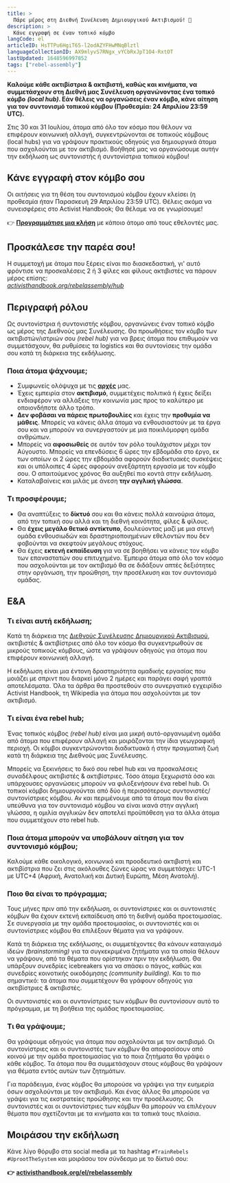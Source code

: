 ```yaml
---
title: >
  Πάρε μέρος στη Διεθνή Συνέλευση Δημιουργικού Ακτιβισμού! 🦋
description: >
  Κάνε εγγραφή σε έναν τοπικό κόμβο
langCode: el
articleID: HsTTPu6HgiT65-l2odAZYFHwMNqBlztl
languageCollectionID: AX9mlyvS7RNgx_vYCbRxJpT1O4-RxtOT
lastUpdated: 1648596997852
tags: ["rebel-assembly"]
---
```


**Καλούμε κάθε ακτιβίστρια & ακτιβιστή, καθώς και κινήματα, να συμμετάσχουν στη Διεθνή μας Συνέλευση οργανώνοντας ένα τοπικό κόμβο** _**(local hub)**_**. Εάν θέλεις να οργανώσεις έναν κόμβο, κάνε αίτηση για τον συντονισμό τοπικού κόμβου (Προθεσμία: 24 Απριλίου 23:59 UTC).**

Στις 30 και 31 Ιουλίου, άτομα από όλο τον κόσμο που θέλουν να επιφέρουν κοινωνική αλλαγή, συγκεντρώνονται σε τοπικούς κόμβους (local hubs) για να γράψουν πρακτικούς οδηγούς για δημιουργικά άτομα που ασχολούνται με τον ακτιβισμό. Βοήθησέ μας να οργανώσουμε αυτήν την εκδήλωση ως συντονιστής ή συντονίστρια τοπικού κόμβου!

## **Κάνε εγγραφή στον κόμβο σου**

Οι αιτήσεις για τη θέση του συντονισμού κόμβου έχουν κλείσει (η προθεσμία ήταν Παρασκευή 29 Απριλίου 23:59 UTC). Θέλεις ακόμα να συνεισφέρεις στο Activist Handbook; Θα θέλαμε να σε γνωρίσουμε!

👉 [**Προγραμμάτισε μια κλήση**](https://calendly.com/activisthandbook/contribute) με κάποιο άτομο από τους εθελοντές μας.

## **Προσκάλεσε την παρέα σου!**

Η συμμετοχή με άτομα που ξέρεις είναι πιο διασκεδαστική, γι' αυτό φρόντισε να προσκαλέσεις 2 ή 3 φίλες και φίλους ακτιβιστές να πάρουν μέρος επίσης:  
[_activisthandbook.org/rebelassembly/hub_](/rebelassembly/hub)

<div></div>

## Περιγραφή ρόλου

Ως συντονίστρια ή συντονιστής κόμβου, οργανώνεις έναν τοπικό κόμβο ως μέρος της Διεθνούς μας Συνέλευσης. Θα προωθήσεις τον κόμβο των ακτιβιστών/ιστριών σου _(rebel hub)_ για να βρεις άτομα που επιθυμούν να συμμετάσχουν, θα ρυθμίσεις τα logistics και θα συντονίσεις την ομάδα σου κατά τη διάρκεια της εκδήλωσης.

### Ποια άτομα ψάχνουμε;

-   Συμφωνείς ολόψυχα με τις [**αρχές**](/el/about/principles) μας.
-   Έχεις εμπειρία στον **ακτιβισμό**, συμμετέχεις πολιτικά ή έχεις δείξει ενδιαφέρον να αλλάξεις την κοινωνία μας προς το καλύτερο με οποιονδήποτε άλλο τρόπο.
-   **Δεν φοβάσαι να πάρεις πρωτοβουλίες** και έχεις την **προθυμία να μάθεις**. Μπορείς να κάνεις άλλα άτομα να ενθουσιαστούν με τα έργα σου και να μπορούν να συνεργαστούν με μια ποικιλόμορφη ομάδα ανθρώπων.
-   Μπορείς να **αφοσιωθείς** σε αυτόν τον ρόλο τουλάχιστον μέχρι τον Αύγουστο. Μπορείς να επενδύσεις 6 ώρες την εβδομάδα στο έργο, εκ των οποίων οι 2 ώρες την εβδομάδα αφορούν διαδικτυακές συσκέψεις και οι υπόλοιπες 4 ώρες αφορούν ανεξάρτητη εργασία με τον κόμβο σου. Ο απαιτούμενος χρόνος θα αυξηθεί πιο κοντά στην εκδήλωση.
-   Καταλαβαίνεις και μιλάς με άνεση **την αγγλική γλώσσα**.

### Τι προσφέρουμε;

-   Θα αναπτύξεις το **δίκτυό** σου και θα κάνεις πολλά καινούρια άτομα, από την τοπική σου αλλά και τη διεθνή κοινότητα, φίλες & φίλους.
-   Θα **έχεις μεγάλο θετικό αντίκτυπο**, δουλεύοντας μαζί με μια στενή ομάδα ενθουσιωδών και δραστηριοποιημένων εθελοντών που δεν φοβούνται να σκεφτούν μεγάλους στόχους.
-   Θα έχεις **εκτενή εκπαίδευση** για να σε βοηθήσει να κάνεις τον κόμβο των επαναστατών σου επιτυχημένο. Έμπειρα άτομα από όλο τον κόσμο που ασχολούνται με τον ακτιβισμό θα σε διδάξουν απτές δεξιότητες στην οργάνωση, την προώθηση, την προσέλκυση και τον συντονισμό ομάδας.

## **Ε&Α**

### **Τι είναι αυτή εκδήλωση;**

Κατά τη διάρκεια της [Διεθνούς Συνέλευσης Δημιουργικού Ακτιβισμού](/el/rebelassembly), ακτιβιστές & ακτιβίστριες από όλο τον κόσμο θα συγκεντρωθούν σε μικρούς τοπικούς κόμβους, ώστε να γράψουν οδηγούς για άτομα που επιφέρουν κοινωνική αλλαγή.

Η εκδήλωση είναι μια έντονη δραστηριότητα ομαδικής εργασίας που μοιάζει με σπριντ που διαρκεί μόνο 2 ημέρες και παράγει σαφή γραπτά αποτελέσματα. Όλα τα άρθρα θα προστεθούν στο συνεργατικό εγχειρίδιο Activist Handbook, τη Wikipedia για άτομα που ασχολούνται με τον ακτιβισμό.

### **Τι είναι ένα rebel hub;**

Ένας τοπικός κόμβος _(rebel hub)_ είναι μια μικρή αυτό-οργανωμένη ομάδα από άτομα που επιφέρουν αλλαγή και μοιράζονται την ίδια γεωγραφική περιοχή. Οι κόμβοι συγκεντρώνονται διαδικτυακά ή στην πραγματική ζωή κατά τη διάρκεια της Διεθνούς μας Συνέλευσης.

Μπορείς να ξεκινήσεις το δικό σου rebel hub και να προσκαλέσεις συναδέλφους ακτιβιστές & ακτιβίστριες. Τόσο άτομα ξεχωριστά όσο και υπάρχουσες οργανώσεις μπορούν να φιλοξενήσουν ένα rebel hub. Οι τοπικοί κόμβοι δημιουργούνται από δύο ή περισσότερους συντονιστές/συντονίστριες κόμβου. Αν και περιμένουμε από τα άτομα που θα είναι υπεύθυνα για τον συντονισμό κόμβου να είναι ικανά στην αγγλική γλώσσα, η ομιλία αγγλικών δεν αποτελεί προϋπόθεση για τα άλλα άτομα που συμμετέχουν στο rebel hub.

### Ποια άτομα μπορούν να υποβάλουν αίτηση για τον συντονισμό κόμβου;

Καλούμε κάθε οικολογικό, κοινωνικό και προοδευτικό ακτιβιστή και ακτιβίστρια που ζει στις ακόλουθες ζώνες ώρας να συμμετάσχει: UTC-1 με UTC+4 (Αφρική, Ανατολική και Δυτική Ευρώπη, Μέση Ανατολή).

### Ποιο θα είναι το πρόγραμμα;

Τους μήνες πριν από την εκδήλωση, οι συντονίστριες και οι συντονιστές κόμβων θα έχουν εκτενή εκπαίδευση από τη διεθνή ομάδα προετοιμασίας. Σε συνεργασία με την ομάδα προετοιμασίας, οι συντονιστές και οι συντονίστριες κόμβου θα επιλέξουν θέματα για να γράψουν.

Κατά τη διάρκεια της εκδήλωσης, οι συμμετέχοντες θα κάνουν καταιγισμό ιδεών _(brainstorming)_ για τα συγκεκριμένα ζητήματα για τα οποία θέλουν να γράψουν, από τα θέματα που ορίστηκαν πριν την εκδήλωση. Θα υπάρξουν συνεδρίες icebreakers για να σπάσει ο πάγος, καθώς και συνεδρίες κοινοτικής οικοδόμησης _(community building)_. Και το πιο σημαντικό: τα άτομα που συμμετέχουν θα γράφουν οδηγούς για ακτιβίστριες & ακτιβιστές.

Οι συντονιστές και οι συντονίστριες των κόμβων θα συντονίσουν αυτό το πρόγραμμα, με τη βοήθεια της ομάδας προετοιμασίας.

### Τι θα γράψουμε;

Θα γράψουμε οδηγούς για άτομα που ασχολούνται με τον ακτιβισμό. Οι συντονίστριες και οι συντονιστές των κόμβων θα αποφασίσουν από κοινού με την ομάδα προετοιμασίας για το ποια ζητήματα θα γράψει ο κάθε κόμβος. Τα άτομα που θα συμμετάσχουν στους κόμβους θα γράψουν για θέματα εντός αυτών των ζητημάτων.

Για παράδειγμα, ένας κόμβος θα μπορούσε να γράψει για την ευημερία όσων ασχολούνται με τον ακτιβισμό. Και ένας άλλος θα μπορούσε να γράψει για τις εκστρατείες προώθησης και την προσέλκυσης. Οι συντονιστές και οι συντονίστριες των κόμβων θα μπορούν να επιλέγουν θέματα που σχετίζονται με τα κινήματα και τα τοπικά τους πλαίσια.

## **Μοιράσου την εκδήλωση**

Κάνε λίγο θόρυβο στα social media με τα hashtag `#TrainRebels` `#UprootTheSystem` και μοιράσου τον σύνδεσμο με το δίκτυό σου:

**👉** [**activisthandbook.org/el/rebelassembly**](/el/rebelassembly)

<div></div>